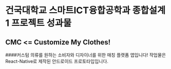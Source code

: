 # 건국대학교 스마트ICT융합공학과 종합설계1 프로젝트 성과물
## CMC <= Customize My Clothes!
####커스텀 의류를 원하는 소비자와 디자이너를 위한 매칭 플랫폼 앱입니다!
작업물은 React-Native로 제작된 안드로이드 프로토타입입니다.
 
 
